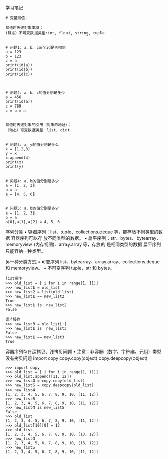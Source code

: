 学习笔记

```
# 变量赋值：

赋值时传递对象本身：
(静态）不可变数据类型:int, float, string, tuple


# 问题1: a、b、c三个id是否相同
a = 123
b = 123
c = a
print(id(a))
print(id(b))
print(id(c))



# 问题2: a、b、c的值分别是多少
a = 456
print(id(a))
c = 789
c = b = a


赋值时传递对象的引用（对象的地址）：
（动态）可变数据类型：list, dict


# 问题3: x、y的值分别是什么
x = [1,2,3]
y = x
x.append(4)
print(x)
print(y)


# 问题4: a、b的值分别是多少
a = [1, 2, 3]
b = a
a = [4, 5, 6]


# 问题5: a、b的值分别是多少
a = [1, 2, 3]
b = a
a[0],a[1],a[2] = 4, 5, 6

```

序列分类
• 容器序列：list、tuple、collections.deque 等，能存放不同类型的数据 容器序列可以存
放不同类型的数据。
• 扁平序列：str、bytes、bytearray、memoryview (内存视图)、array.array 等，存放的
是相同类型的数据 扁平序列只能容纳一种类型。

另一种分类方式
• 可变序列 list、bytearray、array.array、collections.deque 和 memoryview。
• 不可变序列 tuple、str 和 bytes。

```
list操作
>>> old_list = [ i for i in range(1, 11)]
>>> new_list1 = old_list
>>> new_list2 = list(old_list)
>>> new_list1 == new_list2
True
>>> new_list1 is  new_list2
False

切片操作
>>> new_list3 = old_list[:]
>>> new_list1 is  new_list3
False
>>> new_list1 == new_list3
True

```

容器序列存在深拷贝、浅拷贝问题
• 注意：非容器（数字、字符串、元组）类型没有拷贝问题
import copy
copy.copy(object)
copy.deepcopy(object)

```
>>> import copy
>>> old_list = [ i for i in range(1, 11)]
>>> old_list.append([11, 12])
>>> new_list4 = copy.copy(old_list)
>>> new_list5 = copy.deepcopy(old_list)
>>> new_list4
[1, 2, 3, 4, 5, 6, 7, 8, 9, 10, [11, 12]]
>>> new_list5
[1, 2, 3, 4, 5, 6, 7, 8, 9, 10, [11, 12]]
>>> new_list4 is new_list5
False
>>> old_list
[1, 2, 3, 4, 5, 6, 7, 8, 9, 10, [11, 12]]
>>> old_list[10][0] = 13
>>> old_list
[1, 2, 3, 4, 5, 6, 7, 8, 9, 10, [13, 12]]
>>> new_list4
[1, 2, 3, 4, 5, 6, 7, 8, 9, 10, [13, 12]]
>>> new_list5
[1, 2, 3, 4, 5, 6, 7, 8, 9, 10, [11, 12]]

```
